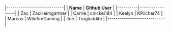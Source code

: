 |----------------------------|
| **Name** | **Github User** |
|----------|-----------------|
| Zac      | ZacHeimgartner  |
| Carrie   | cnickel184      |
| Keelyn   | KPilcher74      |
| Marcus   | WildfireGaming  |
| Joe      | Trogluddite     |
|----------------------------|
